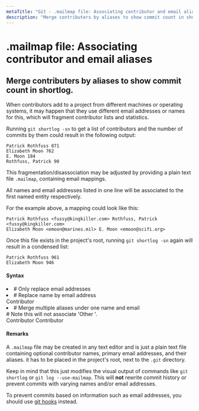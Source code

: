```yaml
---
metaTitle: "Git - .mailmap file: Associating contributor and email aliases"
description: "Merge contributers by aliases to show commit count in shortlog."
---
```


# .mailmap file: Associating contributor and email aliases



## Merge contributers by aliases to show commit count in shortlog.


When contributors add to a project from different machines or operating systems, it may happen that they use different email addresses or names for this, which will fragment contributor lists and statistics.

Running `git shortlog -sn` to get a list of contributors and the number of commits by them could result in the following output:

```git
Patrick Rothfuss 871
Elizabeth Moon 762
E. Moon 184
Rothfuss, Patrick 90

```

This fragmentation/disassociation may be adjusted by providing a plain text file `.mailmap`, containing email mappings.

All names and email addresses listed in one line will be associated to the first named entity respectively.

For the example above, a mapping could look like this:

```git
Patrick Rothfuss <fussy@kingkiller.com> Rothfuss, Patrick <fussy@kingkiller.com>
Elizabeth Moon <emoon@marines.mil> E. Moon <emoon@scifi.org>

```

Once this file exists in the project's root, running `git shortlog -sn` again will result in a condensed list:

```git
Patrick Rothfuss 961
Elizabeth Moon 946

```



#### Syntax


<li># Only replace email addresses<br />
<primary@example.org> <alias@example.org></li>
<li># Replace name by email address<br />
Contributor <primary@example.org></li>
<li># Merge multiple aliases under one name and email<br />
# Note this will not associate 'Other <alias2@example.org>'.<br />
Contributor <primary@example.org> <alias1@example.org> Contributor <alias2@example.org></li>



#### Remarks


A `.mailmap` file may be created in any text editor and is just a plain text file containing optional contributor names, primary email addresses, and their aliases. it has to be placed in the project's root, next to the `.git` directory.

Keep in mind that this just modifies the visual output of commands like `git shortlog` or `git log --use-mailmap`. This will **not** rewrite commit history or prevent commits with varying names and/or email addresses.

To prevent commits based on information such as email addresses, you should use [git hooks](http://stackoverflow.com/documentation/git/1330/hooks) instead.

